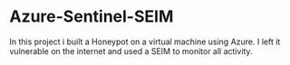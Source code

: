 # Azure-Sentinel-SEIM
In this project i built a Honeypot on a virtual machine using Azure. I left it vulnerable on the internet and used a SEIM to monitor all activity.
